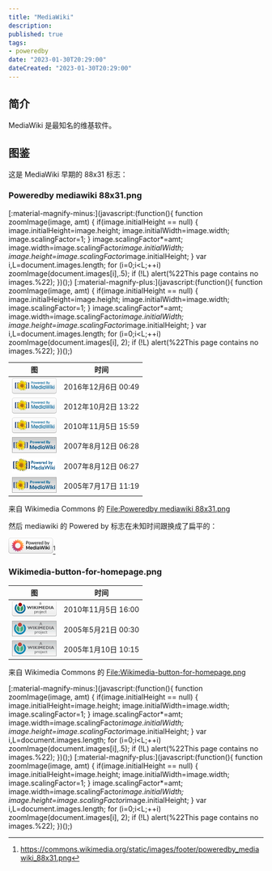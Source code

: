 ```yaml
---
title: "MediaWiki"
description:
published: true
tags:
- poweredby
date: "2023-01-30T20:29:00"
dateCreated: "2023-01-30T20:29:00"
---
```


## 简介

MediaWiki 是最知名的维基软件。

## 图鉴

这是 MediaWiki 早期的 88x31 标志：

### Poweredby mediawiki 88x31.png

[:material-magnify-minus:](javascript:(function(){ function zoomImage(image, amt) { if(image.initialHeight == null) { image.initialHeight=image.height; image.initialWidth=image.width; image.scalingFactor=1; } image.scalingFactor*=amt; image.width=image.scalingFactor*image.initialWidth; image.height=image.scalingFactor*image.initialHeight; } var i,L=document.images.length; for (i=0;i<L;++i) zoomImage(document.images[i],.5); if (!L) alert(%22This page contains no images.%22); })();)
[:material-magnify-plus:](javascript:(function(){ function zoomImage(image, amt) { if(image.initialHeight == null) { image.initialHeight=image.height; image.initialWidth=image.width; image.scalingFactor=1; } image.scalingFactor*=amt; image.width=image.scalingFactor*image.initialWidth; image.height=image.scalingFactor*image.initialHeight; } var i,L=document.images.length; for (i=0;i<L;++i) zoomImage(document.images[i], 2); if (!L) alert(%22This page contains no images.%22); })();)

| 图                                                                                               | 时间                |
| ------------------------------------------------------------------------------------------------ | ------------------- |
| ![Poweredby_medi](/src/status/MediaWiki/Poweredby_mediawiki_88x31/Poweredby_mediawiki_88x31.png) | 2016年12月6日 00:49 |
| ![20161206004957](/src/status/MediaWiki/Poweredby_mediawiki_88x31/20161206004957.png)            | 2012年10月2日 13:22 |
| ![20121002132243](/src/status/MediaWiki/Poweredby_mediawiki_88x31/20121002132243.png)            | 2010年11月5日 15:59 |
| ![20101105155933](/src/status/MediaWiki/Poweredby_mediawiki_88x31/20101105155933.png)            | 2007年8月12日 06:28 |
| ![20070812062833](/src/status/MediaWiki/Poweredby_mediawiki_88x31/20070812062833.png)            | 2007年8月12日 06:27 |
| ![20070812062725](/src/status/MediaWiki/Poweredby_mediawiki_88x31/20070812062725.png)            | 2005年7月17日 11:19 |

来自 Wikimedia Commons 的 [File:Poweredby mediawiki 88x31.png](https://commons.wikimedia.org/wiki/File:Poweredby_mediawiki_88x31.png)

然后 mediawiki 的 Powered by 标志在未知时间跟换成了扁平的：

![mediawiki 新的 Powered by 标志](/src/status/MediaWiki/new/poweredby_mediawiki_88x31.png)[^npd]

[^npd]: <https://commons.wikimedia.org/static/images/footer/poweredby_mediawiki_88x31.png>

### Wikimedia-button-for-homepage.png

| 图                                                                                                       | 时间                |
| -------------------------------------------------------------------------------------------------------- | ------------------- |
| ![Wikimedia-butt](/src/status/MediaWiki/Wikimedia-button-for-homepage/Wikimedia-button-for-homepage.png) | 2010年11月5日 16:00 |
| ![20101105160003](/src/status/MediaWiki/Wikimedia-button-for-homepage/20101105160003.png)                | 2005年5月21日 00:30 |
| ![20050521000252](/src/status/MediaWiki/Wikimedia-button-for-homepage/20050521000252.png)                | 2005年1月10日 10:15 |

来自 Wikimedia Commons 的 [File:Wikimedia-button-for-homepage.png](https://commons.wikimedia.org/wiki/File:Wikimedia-button-for-homepage.png)

[:material-magnify-minus:](javascript:(function(){ function zoomImage(image, amt) { if(image.initialHeight == null) { image.initialHeight=image.height; image.initialWidth=image.width; image.scalingFactor=1; } image.scalingFactor*=amt; image.width=image.scalingFactor*image.initialWidth; image.height=image.scalingFactor*image.initialHeight; } var i,L=document.images.length; for (i=0;i<L;++i) zoomImage(document.images[i],.5); if (!L) alert(%22This page contains no images.%22); })();)
[:material-magnify-plus:](javascript:(function(){ function zoomImage(image, amt) { if(image.initialHeight == null) { image.initialHeight=image.height; image.initialWidth=image.width; image.scalingFactor=1; } image.scalingFactor*=amt; image.width=image.scalingFactor*image.initialWidth; image.height=image.scalingFactor*image.initialHeight; } var i,L=document.images.length; for (i=0;i<L;++i) zoomImage(document.images[i], 2); if (!L) alert(%22This page contains no images.%22); })();)
